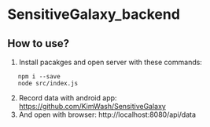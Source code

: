 # SensitiveGalaxy_backend
## How to use?
1. Install pacakges and open server with these commands:

```
   npm i --save
   node src/index.js
```
    
2. Record data with android app: https://github.com/KimWash/SensitiveGalaxy
3. And open with browser: http://localhost:8080/api/data
